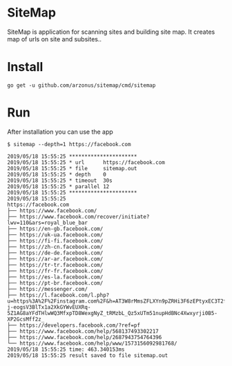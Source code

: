 # SiteMap
SiteMap is application for scanning sites and building site map. 
It creates map of urls on site and subsites.. 

# Install
`go get -u github.com/arzonus/sitemap/cmd/sitemap`

# Run
After installation you can use the app

```
$ sitemap --depth=1 https://facebook.com

2019/05/18 15:55:25 **********************
2019/05/18 15:55:25 * url      https://facebook.com
2019/05/18 15:55:25 * file     sitemap.out
2019/05/18 15:55:25 * depth    0
2019/05/18 15:55:25 * timeout  30s
2019/05/18 15:55:25 * parallel 12
2019/05/18 15:55:25 **********************
2019/05/18 15:55:25 
https://facebook.com
├── https://www.facebook.com/
├── https://www.facebook.com/recover/initiate?lwv=110&ars=royal_blue_bar
├── https://en-gb.facebook.com/
├── https://uk-ua.facebook.com/
├── https://fi-fi.facebook.com/
├── https://zh-cn.facebook.com/
├── https://de-de.facebook.com/
├── https://ar-ar.facebook.com/
├── https://tr-tr.facebook.com/
├── https://fr-fr.facebook.com/
├── https://es-la.facebook.com/
├── https://pt-br.facebook.com/
├── https://messenger.com/
├── https://l.facebook.com/l.php?u=https%3A%2F%2Finstagram.com%2F&h=AT3W8rMmsZFLXYn9pZRHi3F6zEPtyxEC3T2f-j-eogsV3BlTx1a2XkGYWvEUXRq-5Z1AG8aYFdTHlwWQ3MfxpTD8WexgNyZ_tRMzbL_Qz5xUTm51nupHdBNc4Xwxyrji0B5-XP2GcsMff2z_
├── https://developers.facebook.com/?ref=pf
├── https://www.facebook.com/help/568137493302217
├── https://www.facebook.com/help/2687943754764396
└── https://www.facebook.com/help/www/1573156092981768/
2019/05/18 15:55:25 time: 463.340153ms
2019/05/18 15:55:25 result saved to file sitemap.out
```